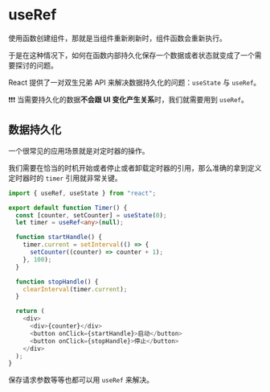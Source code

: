 # useRef

使用函数创建组件，那就是当组件重新刷新时，组件函数会重新执行。

于是在这种情况下，如何在函数内部持久化保存一个数据或者状态就变成了一个需要探讨的问题。

React 提供了一对双生兄弟 API 来解决数据持久化的问题：`useState` 与 `useRef`。

:exclamation::exclamation::exclamation: 当需要持久化的数据**不会跟 UI 变化产生关系**时，我们就需要用到 `useRef`。

## 数据持久化

一个很常见的应用场景就是对定时器的操作。

我们需要在恰当的时机开始或者停止或者卸载定时器的引用，那么准确的拿到定义定时器时的 `timer` 引用就非常关键。

```ts
import { useRef, useState } from "react";

export default function Timer() {
  const [counter, setCounter] = useState(0);
  let timer = useRef<any>(null);

  function startHandle() {
    timer.current = setInterval(() => {
      setCounter((counter) => counter + 1);
    }, 100);
  }

  function stopHandle() {
    clearInterval(timer.current);
  }

  return (
    <div>
      <div>{counter}</div>
      <button onClick={startHandle}>启动</button>
      <button onClick={stopHandle}>停止</button>
    </div>
  );
}
```

保存请求参数等等也都可以用 `useRef` 来解决。
